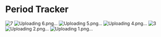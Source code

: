 # Period Tracker

![7](https://github.com/shafiquecbl/period_tracker_v2/assets/57300829/bafb5425-5448-43cb-a793-88bbf2907f04)
![Uploading 6.png…]()
![Uploading 5.png…]()
![Uploading 4.png…]()
![3](https://github.com/shafiquecbl/period_tracker_v2/assets/57300829/6200b888-38d5-4546-b8c2-f9a20a50456c)
![Uploading 2.png…]()
![Uploading 1.png…]()


